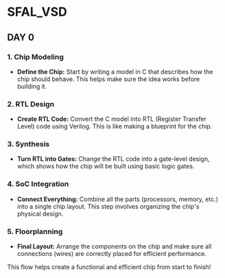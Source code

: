 # SFAL_VSD
## DAY 0
</p>

### 1. **Chip Modeling**
- **Define the Chip:** Start by writing a model in C that describes how the chip should behave. This helps make sure the idea works before building it.

### 2. **RTL Design**
- **Create RTL Code:** Convert the C model into RTL (Register Transfer Level) code using Verilog. This is like making a blueprint for the chip.

### 3. **Synthesis**
- **Turn RTL into Gates:** Change the RTL code into a gate-level design, which shows how the chip will be built using basic logic gates.

### 4. **SoC Integration**
- **Connect Everything:** Combine all the parts (processors, memory, etc.) into a single chip layout. This step involves organizing the chip's physical design.

### 5. **Floorplanning**
- **Final Layout:** Arrange the components on the chip and make sure all connections (wires) are correctly placed for efficient performance.

This flow helps create a functional and efficient chip from start to finish! </p>
